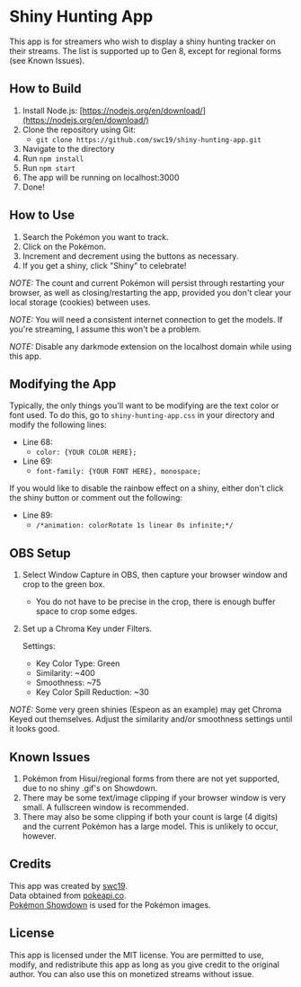 # Shiny Hunting App
This app is for streamers who wish to display a shiny hunting tracker on their streams. The list is supported up to Gen 8, except for regional forms (see Known Issues).

## How to Build
1. Install Node.js: [https://nodejs.org/en/download/](https://nodejs.org/en/download/) 
2. Clone the repository using Git: 
   - `git clone https://github.com/swc19/shiny-hunting-app.git`
3. Navigate to the directory
4. Run `npm install`
5. Run `npm start`
6. The app will be running on localhost:3000
7. Done!


## How to Use
1. Search the Pokémon you want to track.
2. Click on the Pokémon.
3. Increment and decrement using the buttons as necessary.
4. If you get a shiny, click "Shiny" to celebrate!  

*NOTE:* The count and current Pokémon will persist through restarting your browser, as well as closing/restarting the app, provided you don't clear your local storage (cookies) between uses. 

*NOTE:* You will need a consistent internet connection to get the models. If you're streaming, I assume this won't be a problem.

*NOTE:* Disable any darkmode extension on the localhost domain while using this app.

## Modifying the App
Typically, the only things you'll want to be modifying are the text color or font used. To do this, go to `shiny-hunting-app.css` in your directory and modify the following lines:  
- Line 68: 
  - `color: {YOUR COLOR HERE};`
- Line 69: 
  - `font-family: {YOUR FONT HERE}, monospace;`

If you would like to disable the rainbow effect on a shiny, either don't click the shiny button or comment out the following:  
- Line 89: 
  - `/*animation: colorRotate 1s linear 0s infinite;*/`


## OBS Setup
1. Select Window Capture in OBS, then capture your browser window and crop to the green box.
   - You do not have to be precise in the crop, there is enough buffer space to crop some edges.
2. Set up a Chroma Key under Filters.    

   Settings: 
     - Key Color Type: Green
     - Similarity: ~400
     - Smoothness: ~75
     - Key Color Spill Reduction: ~30

*NOTE:* Some very green shinies (Espeon as an example) may get Chroma Keyed out themselves. Adjust the similarity and/or smoothness settings until it looks good.

## Known Issues
1. Pokémon from Hisui/regional forms from there are not yet supported, due to no shiny .gif's on Showdown.
2. There may be some text/image clipping if your browser window is very small. A fullscreen window is recommended.
3. There may also be some clipping if both your count is large (4 digits) and the current Pokémon has a large model. This is unlikely to occur, however.


## Credits
This app was created by [swc19](https://github.com/swc19).  
Data obtained from [pokeapi.co](https://pokeapi.co/).  
[Pokémon Showdown](https://play.pokemonshowdown.com) is used for the Pokémon images.


## License
This app is licensed under the MIT license. You are permitted to use, modify, and redistribute this app as long as you give credit to the original author. You can also use this on monetized streams without issue.
